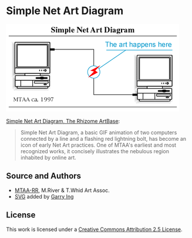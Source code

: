 # Simple Net Art Diagram

![Simple Net Art Diagram](./src/Simple_Net_Art_Diagram.gif "Simple Net Art Diagram, 1997")

[Simple Net Art Diagram, The Rhizome ArtBase](https://rhizome.org/art/artbase/artwork/simple-net-art-diagram/):
> Simple Net Art Diagram, a basic GIF animation of two computers connected by a line and a flashing red lightning bolt, has become an icon of early Net Art practices. One of MTAA's earliest and most recognized works, it concisely illustrates the nebulous region inhabited by online art.


## Source and Authors

- [MTAA-RR](http://www.mtaa.net/mtaaRR/off-line_art/snad.html), M.River & T.Whid Art Assoc.
- [SVG](./svg/Simple_Net_Art_Diagram.svg) added by [Garry Ing](https://garrying.com)

## License
This work is licensed under a [Creative Commons Attribution 2.5 License](https://creativecommons.org/licenses/by/2.5/legalcode).
